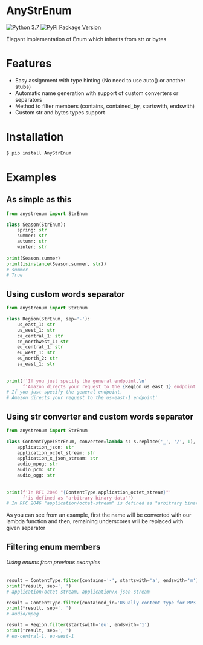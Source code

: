 # AnyStrEnum
[![Python 3.7](https://img.shields.io/badge/Python%203.7-blue.svg)](https://python.org) 
[![PyPi Package Version](https://img.shields.io/pypi/v/AnyStrEnum.svg)](https://pypi.python.org/pypi/AnyStrEnum)

Elegant implementation of Enum which inherits from str or bytes
 
# Features
- Easy assignment with type hinting (No need to use auto() or another stubs)
- Automatic name generation with support of custom converters or separators
- Method to filter members (contains, contained_by, startswith, endswith)
- Custom str and bytes types support

# Installation
```bash
$ pip install AnyStrEnum
```

# Examples
## As simple as this
```python
from anystrenum import StrEnum

class Season(StrEnum):
    spring: str
    summer: str
    autumn: str
    winter: str
    
print(Season.summer)
print(isinstance(Season.summer, str))
# summer
# True
```

## Using custom words separator
```python
from anystrenum import StrEnum

class Region(StrEnum, sep='-'):
    us_east_1: str
    us_west_1: str
    ca_central_1: str
    cn_northwest_1: str
    eu_central_1: str
    eu_west_1: str
    eu_north_2: str
    sa_east_1: str
    
    
print(f'If you just specify the general endpoint,\n'
      f'Amazon directs your request to the {Region.us_east_1} endpoint')
# If you just specify the general endpoint, 
# Amazon directs your request to the us-east-1 endpoint'
```

## Using str converter and custom words separator
```python
from anystrenum import StrEnum

class ContentType(StrEnum, converter=lambda s: s.replace('_', '/', 1), sep='-'):
    application_json: str
    application_octet_stream: str
    application_x_json_stream: str
    audio_mpeg: str
    audio_pcm: str
    audio_ogg: str
    
    
print(f'In RFC 2046 "{ContentType.application_octet_stream}"' 
      f'is defined as "arbitrary binary data"')
# In RFC 2046 "application/octet-stream" is defined as "arbitrary binary data"
```
As you can see from an example, first the name will be converted with our lambda function and then, 
remaining underscores will be replaced with given separator

## Filtering enum members
###### Using enums from previous examples
```python
result = ContentType.filter(contains='-', startswith='a', endswith='m')
print(*result, sep=', ')
# application/octet-stream, application/x-json-stream

result = ContentType.filter(contained_in='Usually content type for MP3 is audio/mpeg')
print(*result, sep=', ')
# audio/mpeg

result = Region.filter(startswith='eu', endswith='1')
print(*result, sep=', ')
# eu-central-1, eu-west-1
```
